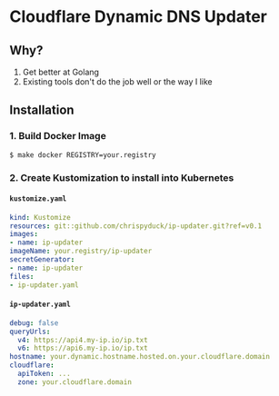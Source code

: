 # Cloudflare Dynamic DNS Updater

## Why?
1. Get better at Golang
2. Existing tools don't do the job well or the way I like

## Installation

### 1. Build Docker Image
```bash
$ make docker REGISTRY=your.registry
```

### 2. Create Kustomization to install into Kubernetes

#### `kustomize.yaml`
```yaml
kind: Kustomize
resources: git::github.com/chrispyduck/ip-updater.git?ref=v0.1
images:
- name: ip-updater
imageName: your.registry/ip-updater
secretGenerator:
- name: ip-updater
files:
- ip-updater.yaml
``` 

#### `ip-updater.yaml`
```yaml
debug: false
queryUrls:
  v4: https://api4.my-ip.io/ip.txt
  v6: https://api6.my-ip.io/ip.txt
hostname: your.dynamic.hostname.hosted.on.your.cloudflare.domain
cloudflare:
  apiToken: ...
  zone: your.cloudflare.domain
```